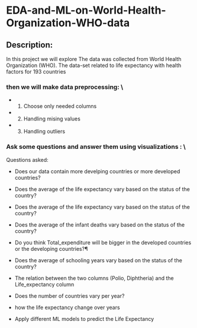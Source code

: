 # EDA-and-ML-on-World-Health-Organization-WHO-data
## Description:
In this project we will explore The data was collected from World Health Organization (WHO).
The data-set related to life expectancy with health factors for 193 countries 
### then we will make data preprocessing: \
* 1) Choose only needed columns
* 2) Handling mising values 
* 3) Handling outliers
### Ask some questions and answer them using visualizations : \
Questions asked:
* Does our data contain more develping countries or more developed countries?
* Does the average of the life expectancy vary based on the status of the country?
* Does the average of the life expectancy vary based on the status of the country?
* Does the average of the infant deaths vary based on the status of the country?
* Do you think Total_expenditure will be bigger in the developed countries or the developing countries?¶
* Does the average of schooling years vary based on the status of the country?
* The relation between the two columns (Polio, Diphtheria) and the Life_expectancy column
* Does the number of countries vary per year?
*  how the life expectancy change over years
  
 
* Apply different ML models to predict the Life Expectancy
